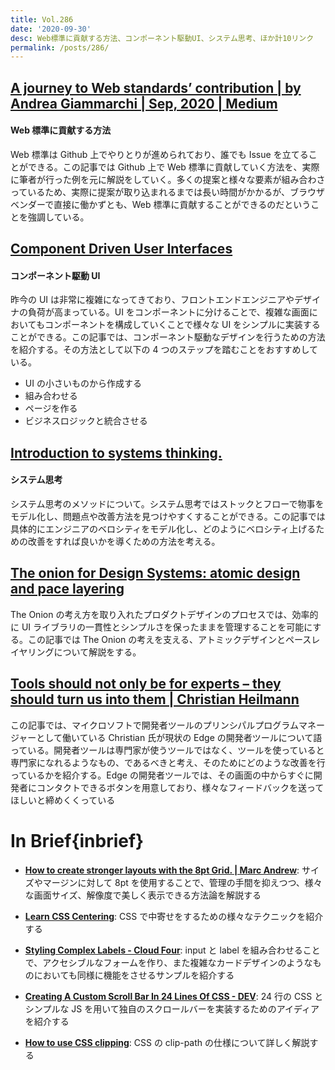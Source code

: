 ```yaml
---
title: Vol.286
date: '2020-09-30'
desc: Web標準に貢献する方法、コンポーネント駆動UI、システム思考、ほか計10リンク
permalink: /posts/286/
---
```


## [A journey to Web standards’ contribution | by Andrea Giammarchi | Sep, 2020 | Medium](https://medium.com/@WebReflection/a-journey-to-web-standards-contribution-8027bb874908)

#### Web 標準に貢献する方法

Web 標準は Github 上でやりとりが進められており、誰でも Issue を立てることができる。この記事では Github 上で Web 標準に貢献していく方法を、実際に筆者が行った例を元に解説をしていく。多くの提案と様々な要素が組み合わさっているため、実際に提案が取り込まれるまでは長い時間がかかるが、ブラウザベンダーで直接に働かずとも、Web 標準に貢献することができるのだということを強調している。

## [Component Driven User Interfaces](https://www.componentdriven.org/)

#### コンポーネント駆動 UI

昨今の UI は非常に複雑になってきており、フロントエンドエンジニアやデザイナの負荷が高まっている。UI をコンポーネントに分けることで、複雑な画面においてもコンポーネントを構成していくことで様々な UI をシンプルに実装することができる。この記事では、コンポーネント駆動なデザインを行うための方法を紹介する。その方法として以下の 4 つのステップを踏むことをおすすめしている。

- UI の小さいものから作成する
- 組み合わせる
- ページを作る
- ビジネスロジックと統合させる

## [Introduction to systems thinking.](https://lethain.com/systems-thinking/)

#### システム思考

システム思考のメソッドについて。システム思考ではストックとフローで物事をモデル化し、問題点や改善方法を見つけやすくすることができる。この記事では具体的にエンジニアのベロシティをモデル化し、どのようにベロシティ上げるための改善をすれば良いかを導くための方法を考える。

## [The onion for Design Systems: atomic design and pace layering](https://uxdesign.cc/the-onion-for-design-systems-atomic-design-and-pace-layering-4cc59a3c486)

The Onion の考え方を取り入れたプロダクトデザインのプロセスでは、効率的に UI ライブラリの一貫性とシンプルさを保ったままを管理することを可能にする。この記事では The Onion の考えを支える、アトミックデザインとペースレイヤリングについて解説をする。

## [Tools should not only be for experts – they should turn us into them | Christian Heilmann](https://christianheilmann.com/2020/09/15/tools-should-not-only-be-for-experts-they-should-turn-us-into-them/)

この記事では、マイクロソフトで開発者ツールのプリンシパルプログラムマネージャーとして働いている Christian 氏が現状の Edge の開発者ツールについて語っている。開発者ツールは専門家が使うツールではなく、ツールを使っていると専門家になれるようなもの、であるべきと考え、そのためにどのような改善を行っているかを紹介する。Edge の開発者ツールでは、その画面の中からすぐに開発者にコンタクトできるボタンを用意しており、様々なフィードバックを送ってほしいと締めくくっている

# In Brief{inbrief}

- **[How to create stronger layouts with the 8pt Grid. | Marc Andrew](https://marcandrew.me/how-to-create-stronger-layouts-with-the-8pt-grid/)**: サイズやマージンに対して 8pt を使用することで、管理の手間を抑えつつ、様々な画面サイズ、解像度で美しく表示できる方法論を解説する

- **[Learn CSS Centering](https://ishadeed.com/article/learn-css-centering/)**: CSS で中寄せをするための様々なテクニックを紹介する

- **[Styling Complex Labels - Cloud Four](https://cloudfour.com/thinks/styling-complex-labels/)**: input と label を組み合わせることで、アクセシブルなフォームを作り、また複雑なカードデザインのようなものにおいても同様に機能をさせるサンプルを紹介する

- **[Creating A Custom Scroll Bar In 24 Lines Of CSS - DEV](https://dev.to/emmabostian/creating-a-custom-scroll-bar-in-24-lines-of-css-4gg0)**: 24 行の CSS とシンプルな JS を用いて独自のスクロールバーを実装するためのアイディアを紹介する

- **[How to use CSS clipping](https://web.dev/css-clipping/)**: CSS の clip-path の仕様について詳しく解説する
